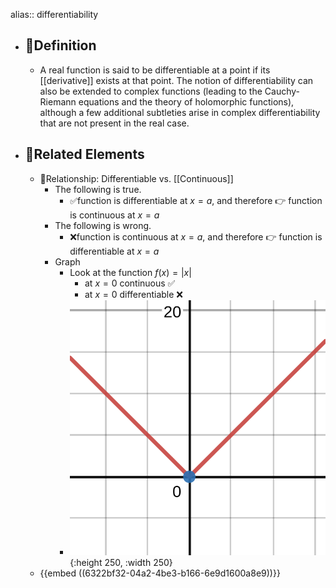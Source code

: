 alias:: differentiability

- ## 📝Definition
	- A real function is said to be differentiable at a point if its [[derivative]] exists at that point. The notion of differentiability can also be extended to complex functions (leading to the Cauchy-Riemann equations and the theory of holomorphic functions), although a few additional subtleties arise in complex differentiability that are not present in the real case.
- ## 🧬Related Elements
	- 📌Relationship: Differentiable vs. [[Continuous]]
		- The following is true.
			- ✅function is differentiable at $x=a$, and therefore 👉 function is continuous at $x=a$
		- The following is wrong.
			- ❌function is continuous at $x=a$, and therefore 👉 function is differentiable at $x=a$
		- Graph
			- Look at the function $f(x)=|x|$
				- at $x=0$ continuous ✅
				- at $x=0$ differentiable ❌
			- ![name](../assets/abs_x.svg){:height 250, :width 250}
	- {{embed ((6322bf32-04a2-4be3-b166-6e9d1600a8e9))}}